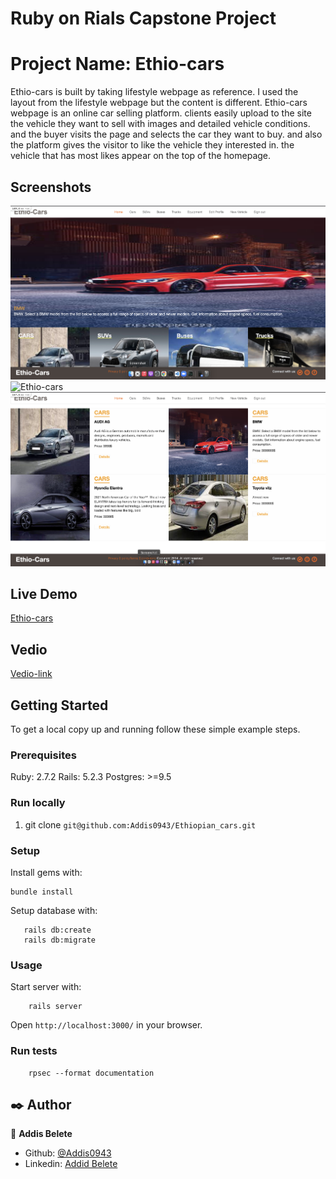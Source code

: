 # Ruby on Rials Capstone Project

# Project Name: Ethio-cars

Ethio-cars is built by taking lifestyle webpage as reference. I used the layout from the lifestyle webpage but the content is different. Ethio-cars webpage is an online car selling platform. clients easily upload to the site the vehicle they want to sell with images and detailed vehicle conditions. and the buyer visits the page and selects the car they want to buy. and also the platform gives the visitor to like the vehicle they interested in. the vehicle that has most likes appear on the top of the homepage.

## Screenshots

![Ethio-cars](app/assets/images/ethio_cars3.png)
![Ethio-cars](app/assets/images/ethio_cars1.png)
![Ethio-cars](app/assets/images/ethio_cars2.png)

## Live Demo

[Ethio-cars](https://quiet-gorge-87738.herokuapp.com/)

## Vedio
[Vedio-link](https://www.loom.com/share/836eb2de147a45fe8002b19a97cb2de8)

## Getting Started

To get a local copy up and running follow these simple example steps.

### Prerequisites

Ruby: 2.7.2
Rails: 5.2.3
Postgres: >=9.5

### Run locally

1. git clone `git@github.com:Addis0943/Ethiopian_cars.git`

### Setup

Install gems with:

```
bundle install
```

Setup database with:

```
   rails db:create
   rails db:migrate
```

### Usage

Start server with:

```
    rails server
```

Open `http://localhost:3000/` in your browser.

### Run tests

```
    rpsec --format documentation
```

## ✒️ Author <a name = "author"></a>

👤 **Addis Belete**

- Github: [@Addis0943](https://github.com/Addis0943)
- Linkedin: [Addid Belete](https://www.linkedin.com/in/addis-belete-134b98191/)
